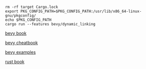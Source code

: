 
```
rm -rf target Cargo.lock
export PKG_CONFIG_PATH=$PKG_CONFIG_PATH:/usr/lib/x86_64-linux-gnu/pkgconfig/
echo $PKG_CONFIG_PATH
cargo run --features bevy/dynamic_linking
```

[bevy book](https://bevyengine.org/learn/book/getting-started/ecs/)

[bevy cheatbook](https://bevy-cheatbook.github.io/features/coords.html)

[bevy examples](https://github.com/bevyengine/bevy/tree/latest/examples#examples)

[rust book](https://doc.rust-lang.org/book/)
